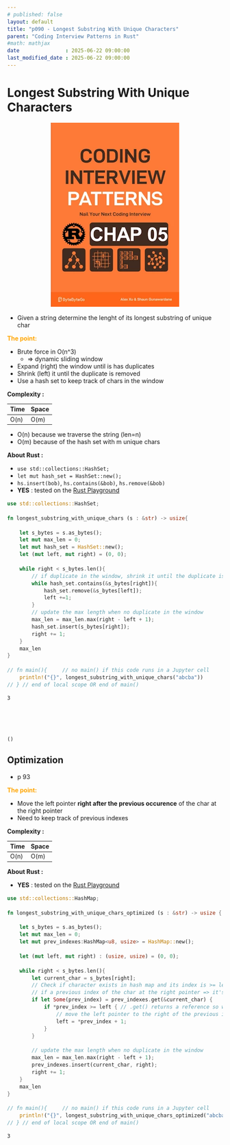 ```yaml
---
# published: false
layout: default
title: "p090 - Longest Substring With Unique Characters"
parent: "Coding Interview Patterns in Rust"
#math: mathjax
date               : 2025-06-22 09:00:00
last_modified_date : 2025-06-22 09:00:00
---
```


# Longest Substring With Unique Characters

<div align="center">
<img src="../assets/chap_05.webp" alt="" width="300" loading="lazy"/>
</div>

* Given a string determine the lenght of its longest substring of unique char

<span style="color:orange"><b>The point:</b></span>

* Brute force in O(n^3)
    * => dynamic sliding window
* Expand (right) the window until is has duplicates
* Shrink (left) it until the duplicate is removed
* Use a hash set to keep track of chars in the window

**Complexity :**

| Time | Space |
|------|-------|
| O(n) | O(m)  |

* O(n) because we traverse the string (len=n)
* O(m) because of the hash set with m unique chars

**About Rust :**
* `use std::collections::HashSet;` 
* `let mut hash_set = HashSet::new();`
* ``hs.insert(bob)``, `hs.contains(&bob)`, `hs.remove(&bob)`
* **YES** : tested on the [Rust Playground](https://play.rust-lang.org/)


<!-- <span style="color:red"><b>TODO : </b></span> 
* Add comments in the source code        
 -->

<!-- * <span style="color:lime"><b>Preferred solution?</b></span>      -->



```rust
use std::collections::HashSet;

fn longest_substring_with_unique_chars (s : &str) -> usize{
    
    let s_bytes = s.as_bytes();
    let mut max_len = 0;
    let mut hash_set = HashSet::new();
    let (mut left, mut right) = (0, 0);
    
    while right < s_bytes.len(){
        // if duplicate in the window, shrink it until the duplicate is removed
        while hash_set.contains(&s_bytes[right]){
            hash_set.remove(&s_bytes[left]);
            left +=1;
        }
        // update the max length when no duplicate in the window
        max_len = max_len.max(right - left + 1);
        hash_set.insert(s_bytes[right]);
        right += 1;
    }
    max_len
}

// fn main(){     // no main() if this code runs in a Jupyter cell 
    println!("{}", longest_substring_with_unique_chars("abcba"))
// } // end of local scope OR end of main()       

```

    3





    ()



## Optimization
* p 93

<span style="color:orange"><b>The point:</b></span>
* Move the left pointer **right after the previous occurence** of the char at the right pointer
* Need to keep track of previous indexes

**Complexity :**

| Time | Space |
|------|-------|
| O(n) | O(m)  |



**About Rust :**
* **YES** : tested on the [Rust Playground](https://play.rust-lang.org/)



```rust
use std::collections::HashMap;

fn longest_substring_with_unique_chars_optimized (s : &str) -> usize {
    
    let s_bytes = s.as_bytes();
    let mut max_len = 0;
    let mut prev_indexes:HashMap<u8, usize> = HashMap::new();
    
    let (mut left, mut right) : (usize, usize) = (0, 0);

    while right < s_bytes.len(){
        let current_char = s_bytes[right];
        // Check if character exists in hash map and its index is >= left
        // if a previous index of the char at the right pointer => it's a duplicate
        if let Some(prev_index) = prev_indexes.get(&current_char) {
            if *prev_index >= left { // .get() returns a reference so we dereference it to read the value
                // move the left pointer to the right of the previous index of the char which is at the right pointer
                left = *prev_index + 1;
            }
        }
        
        // update the max length when no duplicate in the window
        max_len = max_len.max(right - left + 1);
        prev_indexes.insert(current_char, right);
        right += 1;
    }
    max_len
}

// fn main(){     // no main() if this code runs in a Jupyter cell 
    println!("{}", longest_substring_with_unique_chars_optimized("abcba"));
// } // end of local scope OR end of main()       
```

    3

